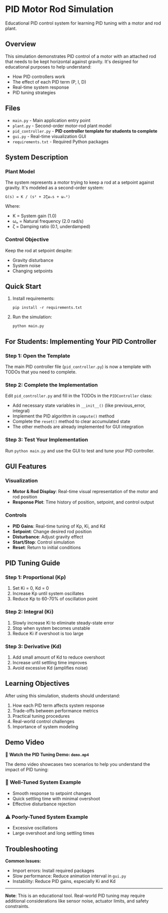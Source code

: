 # PID Motor Rod Simulation

Educational PID control system for learning PID tuning with a motor and rod plant.

## Overview

This simulation demonstrates PID control of a motor with an attached rod that needs to be kept horizontal against gravity. It's designed for educational purposes to help understand:

- How PID controllers work
- The effect of each PID term (P, I, D)
- Real-time system response
- PID tuning strategies

## Files

- `main.py` - Main application entry point
- `plant.py` - Second-order motor-rod plant model
- `pid_controller.py` - **PID controller template for students to complete**
- `gui.py` - Real-time visualization GUI
- `requirements.txt` - Required Python packages

## System Description

### Plant Model
The system represents a motor trying to keep a rod at a setpoint against gravity. It's modeled as a second-order system:

```
G(s) = K / (s² + 2ζωₙs + ωₙ²)
```

Where:
- K = System gain (1.0)
- ωₙ = Natural frequency (2.0 rad/s)
- ζ = Damping ratio (0.1, underdamped)

### Control Objective
Keep the rod at setpoint despite:
- Gravity disturbance
- System noise
- Changing setpoints

## Quick Start

1. Install requirements:
   ```
   pip install -r requirements.txt
   ```

2. Run the simulation:
   ```
   python main.py
   ```

## For Students: Implementing Your PID Controller

### Step 1: Open the Template
The main PID controller file (`pid_controller.py`) is now a template with TODOs that you need to complete.

### Step 2: Complete the Implementation
Edit `pid_controller.py` and fill in the TODOs in the `PIDController` class:
- Add necessary state variables in `__init__()` (like previous_error, integral)
- Implement the PID algorithm in `compute()` method
- Complete the `reset()` method to clear accumulated state
- The other methods are already implemented for GUI integration

### Step 3: Test Your Implementation
Run `python main.py` and use the GUI to test and tune your PID controller.


## GUI Features

### Visualization
- **Motor & Rod Display**: Real-time visual representation of the motor and rod position
- **Response Plot**: Time history of position, setpoint, and control output

### Controls
- **PID Gains**: Real-time tuning of Kp, Ki, and Kd
- **Setpoint**: Change desired rod position
- **Disturbance**: Adjust gravity effect
- **Start/Stop**: Control simulation
- **Reset**: Return to initial conditions

## PID Tuning Guide

### Step 1: Proportional (Kp)
1. Set Ki = 0, Kd = 0
2. Increase Kp until system oscillates
3. Reduce Kp to 60-70% of oscillation point

### Step 2: Integral (Ki)
1. Slowly increase Ki to eliminate steady-state error
2. Stop when system becomes unstable
3. Reduce Ki if overshoot is too large

### Step 3: Derivative (Kd)
1. Add small amount of Kd to reduce overshoot
2. Increase until settling time improves
3. Avoid excessive Kd (amplifies noise)

## Learning Objectives

After using this simulation, students should understand:
1. How each PID term affects system response
2. Trade-offs between performance metrics
3. Practical tuning procedures
4. Real-world control challenges
5. Importance of system modeling

## Demo Video

🎥 **Watch the PID Tuning Demo: `demo.mp4`**

The demo video showcases two scenarios to help you understand the impact of PID tuning:

### 🎯 **Well-Tuned System Example**
- Smooth response to setpoint changes
- Quick settling time with minimal overshoot
- Effective disturbance rejection

### ⚠️ **Poorly-Tuned System Example**
- Excessive oscillations
- Large overshoot and long settling times

## Troubleshooting

**Common Issues:**
- Import errors: Install required packages
- Slow performance: Reduce animation interval in `gui.py`
- Instability: Reduce PID gains, especially Ki and Kd

---

**Note**: This is an educational tool. Real-world PID tuning may require additional considerations like sensor noise, actuator limits, and safety constraints.
